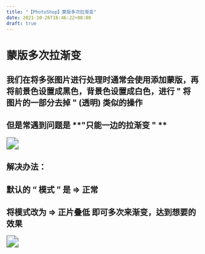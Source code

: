 ```yaml
---
title: "【PhotoShop】蒙版多次拉渐变"
date: 2021-10-26T16:46:22+08:00
draft: true
---
```


# 蒙版多次拉渐变

## 		我们在将多张图片进行处理时通常会使用添加蒙版，再将前景色设置成黑色，背景色设置成白色，进行  "  将图片的一部分去掉 " (透明) 类似的操作

## 		但是常遇到问题是 **"只能一边的拉渐变 " **



<img src="https://blog.clayliu.com/post/img/PS/image-20211031193534064.png" style="zoom:200%;" />



## 解决办法：

## 默认的  “ 模式 ”  是  =>  正常

## 将模式改为  =>  正片叠低                  即可多次来渐变，达到想要的效果

<img src="https://blog.clayliu.com/post/img/PS/image-20211026170128218.png" style="zoom:200%;" />


